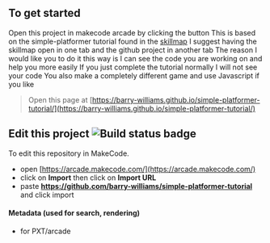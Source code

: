 ## To get started
Open this project in makecode arcade by clicking the button
This is based on the simple-platformer tutorial found in the <a href="https://arcade.makecode.com/--skillmap" target="_blank">skillmap</a>
I suggest having the skillmap open in one tab and the github project in another tab
The reason I would like you to do it this way is I can see the code you are working on and help you more easily
If you just complete the tutorial normally I will not see your code
You also make a completely different game and use Javascript if you like


> Open this page at [https://barry-williams.github.io/simple-platformer-tutorial/](https://barry-williams.github.io/simple-platformer-tutorial/)



## Edit this project ![Build status badge](https://github.com/barry-williams/simple-platformer-tutorial/workflows/MakeCode/badge.svg)

To edit this repository in MakeCode.

* open [https://arcade.makecode.com/](https://arcade.makecode.com/)
* click on **Import** then click on **Import URL**
* paste **https://github.com/barry-williams/simple-platformer-tutorial** and click import



#### Metadata (used for search, rendering)

* for PXT/arcade
<script src="https://makecode.com/gh-pages-embed.js"></script><script>makeCodeRender("{{ site.makecode.home_url }}", "{{ site.github.owner_name }}/{{ site.github.repository_name }}");</script>
